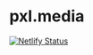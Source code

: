 # pxl.media

[![Netlify Status](https://api.netlify.com/api/v1/badges/8d6bd77b-39d7-4269-b126-6b69a3d3a34e/deploy-status)](https://app.netlify.com/sites/pxl-media/deploys)